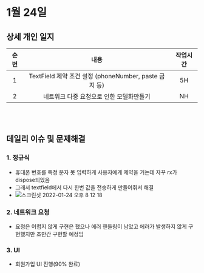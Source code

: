 # 1월 24일
## 상세 개인 일지 
|순번|내용|작업시간
|:---:|:-----:|:-------:
|1| TextField 제약 조건 설정 (phoneNumber, paste 금지 등)| 5H 
|2| 네트워크 다중 요청으로 인한 모델화만들기 | NH


</br></br>
## 데일리 이슈 및 문제해결
### 1. 정규식
  - 휴대폰 번호를 특정 문자 못 입력하게 사용자에게 제약을 거는데 자꾸 rx가 dispose되었음
  - 그래서 textfield에서 다시 한번 값을 전송하게 만들어줘서 해결
  - ![스크린샷 2022-01-24 오후 8 12 18](https://user-images.githubusercontent.com/80211277/150844373-94d7562e-1609-4027-887b-7190b39a3631.png)
### 2. 네트워크 요청
  - 요청은 어렵지 않게 구현은 했으나 에러 핸들링이 남았고 에러가 발생하지 않게 구현했지만 조만간 구현할 예정임
### 3. UI
  - 회원가입 UI 진행(90% 완료)

